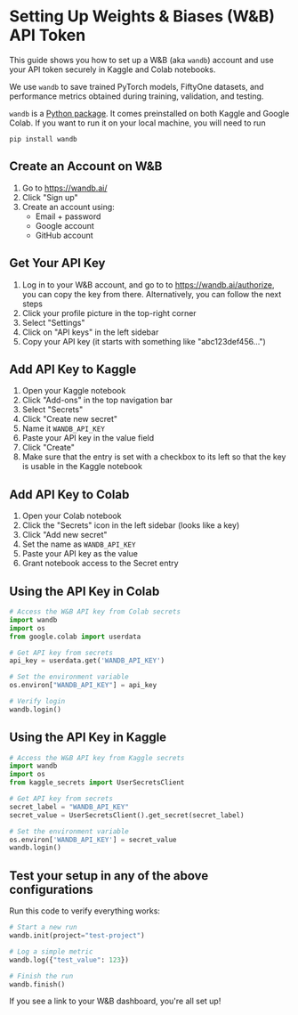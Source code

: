 # Setting Up Weights & Biases (W&B) API Token

This guide shows you how to set up a W&B (aka `wandb`) account and use your API token securely in Kaggle and Colab notebooks. 

We use `wandb` to save trained PyTorch models, FiftyOne datasets, and performance metrics obtained during training, validation, and testing. 

`wandb` is a [Python package](https://pypi.org/project/wandb/). It comes preinstalled on both Kaggle and Google Colab. If you want to run it on your local machine, you will need to run 

```
pip install wandb
```

## Create an Account on W&B

1. Go to https://wandb.ai/
2. Click "Sign up"
3. Create an account using:
   - Email + password
   - Google account
   - GitHub account

## Get Your API Key

1. Log in to your W&B account, and go to to https://wandb.ai/authorize, you can copy the key from there. Alternatively, you can follow the next steps 
2. Click your profile picture in the top-right corner
3. Select "Settings"
4. Click on "API keys" in the left sidebar
5. Copy your API key (it starts with something like "abc123def456...")

## Add API Key to Kaggle

1. Open your Kaggle notebook
2. Click "Add-ons" in the top navigation bar
3. Select "Secrets"
4. Click "Create new secret"
5. Name it `WANDB_API_KEY`
6. Paste your API key in the value field
7. Click "Create"
8. Make sure that the entry is set with a checkbox to its left so that the key is usable in the Kaggle notebook

## Add API Key to Colab

1. Open your Colab notebook
2. Click the "Secrets" icon in the left sidebar (looks like a key)
3. Click "Add new secret"
4. Set the name as `WANDB_API_KEY`
5. Paste your API key as the value
6. Grant notebook access to the Secret entry

## Using the API Key in Colab

```python
# Access the W&B API key from Colab secrets
import wandb
import os
from google.colab import userdata

# Get API key from secrets
api_key = userdata.get('WANDB_API_KEY')

# Set the environment variable
os.environ["WANDB_API_KEY"] = api_key

# Verify login
wandb.login()
```

## Using the API Key in Kaggle

```python
# Access the W&B API key from Kaggle secrets
import wandb
import os
from kaggle_secrets import UserSecretsClient

# Get API key from secrets
secret_label = "WANDB_API_KEY"
secret_value = UserSecretsClient().get_secret(secret_label)

# Set the environment variable
os.environ['WANDB_API_KEY'] = secret_value
wandb.login()
```



## Test your setup in any of the above configurations

Run this code to verify everything works:

```python
# Start a new run
wandb.init(project="test-project")

# Log a simple metric
wandb.log({"test_value": 123})

# Finish the run
wandb.finish()
```

If you see a link to your W&B dashboard, you're all set up!
